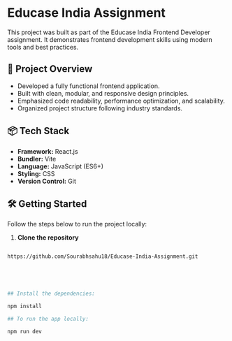 # Educase India Assignment

This project was built as part of the Educase India Frontend Developer assignment. It demonstrates frontend development skills using modern tools and best practices.

## 🚀 Project Overview

- Developed a fully functional frontend application.
- Built with clean, modular, and responsive design principles.
- Emphasized code readability, performance optimization, and scalability.
- Organized project structure following industry standards.

## 📦 Tech Stack

- **Framework:** React.js
- **Bundler:** Vite
- **Language:** JavaScript (ES6+)
- **Styling:** CSS 
- **Version Control:** Git


## 🛠️ Getting Started

Follow the steps below to run the project locally:

1. **Clone the repository**

  ```bash

  https://github.com/Sourabhsahu18/Educase-India-Assignment.git





## Install the dependencies:

npm install

## To run the app locally:

npm run dev



